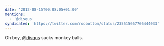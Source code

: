 ```yaml
---
date: '2012-08-15T00:08:05+01:00'
mentions:
  - '@disqus'
syndicated: 'https://twitter.com/roobottom/status/235515667766444033'
---
```

Oh boy, [@disqus](https://twitter.com/@disqus) sucks monkey balls.

